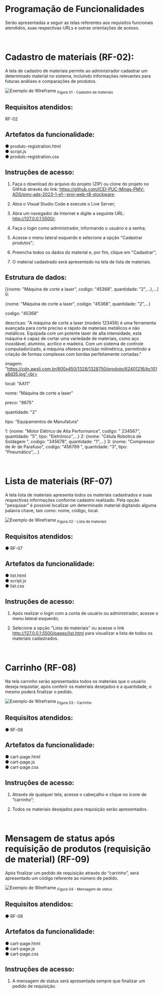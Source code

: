 # Programação de Funcionalidades


Serão apresentadas a seguir as telas referentes aos requisitos funcionais atendidos, suas respectivas URLs e outras orientações de acesso.

<br>

# Cadastro de materiais (RF-02):

A tela de cadastro de materiais permite ao administrador cadastrar um determinado material no sistema, incluindo informações relevantes para futuras análises e comparações de produtos.

![Exemplo de Wireframe](img/1-cadastro-produto-proj.PNG) <sub> Figura 01 - Cadastro de materiais<sub>

## Requisitos atendidos:

RF-02 


## Artefatos da funcionalidade:

●	produtc-registration.html <br>
●	script.js <br>
●	produtc-registration.css <br>



## Instruções de acesso:

1.	Faça o download do arquivo do projeto (ZIP) ou clone do projeto no GitHub através do link: https://github.com/ICEI-PUC-Minas-PMV-ADS/pmv-ads-2023-1-e1--proj-web-t8-stockware; <br>

2.	Abra o Visual Studio Code e execute o Live Server; <br>


3.	Abra um navegador de Internet e digite a seguinte URL: http://127.0.0.1:5500/; <br>

4.	Faça o login como administrador, informando o usuário e a senha; <br>


5.	Acesse o menu lateral esquerdo e selecione a opção "Cadastrar produtos"; <br>

6.	Preencha todos os dados do material e, por fim, clique em "Cadastrar"; <br>


7.	O material cadastrado será apresentado na tela de lista de materiais. <br>


## Estrutura de dados:

[{nome: "Máquina de corte a laser", codigo: "45368", quantidade: "2",…},…]<br>
0: <br>

{nome: "Máquina de corte a laser", codigo: "45368", quantidade: "2",…}<br>

codigo: "45368"<br>

descricao: "A máquina de corte a laser (modelo 123456) é uma ferramenta avançada para corte preciso e rápido de materiais metálicos e não metálicos. Equipada com um potente laser de alta intensidade, esta máquina é capaz de cortar uma variedade de materiais, como aço inoxidável, alumínio, acrílico e madeira. Com um sistema de controle computadorizado, a máquina oferece precisão milimétrica, permitindo a criação de formas complexas com bordas perfeitamente cortadas."<br>

imagem: "https://cdn.awsli.com.br/600x450/1328/1328750/produto/62401216/bc101a8d35.jpg"<br>

local: "AA11"<br>

nome: "Máquina de corte a laser"<br>

preco: "8675"<br>

quantidade: "2"<br>

tipo: "Equipamentos de Manufatura"<br>

1: {nome: "Motor Elétrico de Alta Performance", codigo: " 234567", quantidade: "5", tipo: "Eletrônico",…}
2: {nome: "Célula Robótica de Soldagem ", codigo: "345678", quantidade: "1",…}
3: {nome: "Compressor de Ar de Parafuso", codigo: "456789 ", quantidade: "3", tipo: "Pneumático",…}

<br>


# Lista de materiais (RF-07)

A tela lista de materiais apresenta todos os materiais cadastrados e suas respectivas informações conforme cadastro realizado. Pela opção "pesquisar" é possivel localizar um determinado material digitando alguma palavra chave, tais como: nome, código, local.

![Exemplo de Wireframe](img/7-lista-materiais-proj.PNG) <sub> Figura 02 - Lista de materiais <sub>

## Requisitos atendidos:
●	RF-07


## Artefatos da funcionalidade:
●	list.html <br>
●	script.js <br>
●	list.css <br>



## Instruções de acesso:

1.	Após realizar o login com a conta de usuário ou administrador, acesse o menu lateral esquerdo; <br>

2.	Selecione a opção "Lista de materiais" ou acesse o link http://127.0.0.1:5500/pages/list.html para visualizar a lista de todos os materiais cadastrados.


<br>

# Carrinho (RF-08)
Na tela carrinho serão apresentados todos os materiais que o usuário deseja requisitar, após conferir os materiais desejados e a quantidade, o mesmo poderá finalizar o pedido.

![Exemplo de Wireframe](img/2-carrinho-proj.PNG) <sub> Figura 03 - Carrinho<sub>


## Requisitos atendidos:
●	RF-08


## Artefatos da funcionalidade:
●	cart-page.html<br>
●	cart-page.js<br>
●	cart-page.css<br>



## Instruções de acesso:

1.	Através de qualquer tela, acesse o cabeçalho e clique no ícone de “carrinho”; <br>

2.	Todos os materiais desejados para requisição serão apresentados.

<br>

# Mensagem de status após requisição de produtos (requisição de material) (RF-09)

Após finalizar um pedido de requisição através do “carrinho”, será apresentado um código referente ao número de pedido. 

![Exemplo de Wireframe](img/3-carrinho-requ-proj.PNG) <sub> Figura 04 - Mensagem de status <sub>

## Requisitos atendidos:
●	RF-08


## Artefatos da funcionalidade:
●	cart-page.html <br>
●	cart-page.js <br>
●	cart-page.css <br>


## Instruções de acesso:

1.	A mensagem de status será apresentada sempre que finalizar um pedido de requisição.






